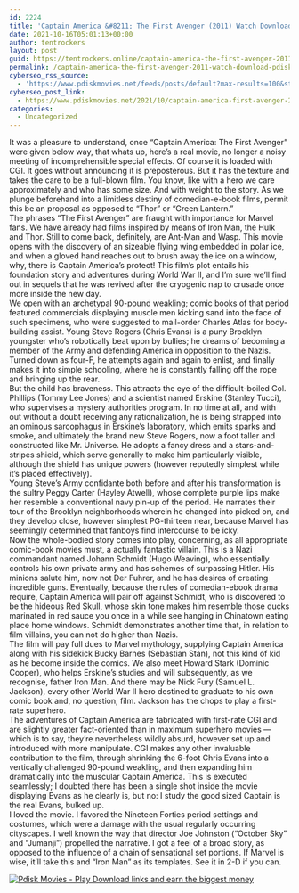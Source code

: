 ```yaml
---
id: 2224
title: 'Captain America &#8211; The First Avenger (2011) Watch Download pdisk Movie'
date: 2021-10-16T05:01:13+00:00
author: tentrockers
layout: post
guid: https://tentrockers.online/captain-america-the-first-avenger-2011-watch-download-pdisk-movie/
permalink: /captain-america-the-first-avenger-2011-watch-download-pdisk-movie/
cyberseo_rss_source:
  - 'https://www.pdiskmovies.net/feeds/posts/default?max-results=100&start-index=1'
cyberseo_post_link:
  - https://www.pdiskmovies.net/2021/10/captain-america-first-avenger-2011.html
categories:
  - Uncategorized
---
```

<div>
  <div>
    <span>It was a pleasure to understand, once &#8220;Captain America: The First Avenger&#8221; were given below way, that whats up, here&#8217;s a real movie, no longer a noisy meeting of incomprehensible special effects. Of course it is loaded with CGI. It goes without announcing it is preposterous. But it has the texture and takes the care to be a full-blown film. You know, like with a hero we care approximately and who has some size. And with weight to the story. As we plunge beforehand into a limitless destiny of comedian-e-book films, permit this be an proposal as opposed to &#8220;Thor&#8221; or &#8220;Green Lantern.&#8221;</span>
  </div>
  
  <div>
    <span>The phrases &#8220;The First Avenger&#8221; are fraught with importance for Marvel fans. We have already had films inspired by means of Iron Man, the Hulk and Thor. Still to come back, definitely, are Ant-Man and Wasp. This movie opens with the discovery of an sizeable flying wing embedded in polar ice, and when a gloved hand reaches out to brush away the ice on a window, why, there is Captain America&#8217;s protect! This film&#8217;s plot entails his foundation story and adventures during World War II, and I&#8217;m sure we&#8217;ll find out in sequels that he was revived after the cryogenic nap to crusade once more inside the new day.</span>
  </div>
  
  <div>
    <span>We open with an archetypal 90-pound weakling; comic books of that period featured commercials displaying muscle men kicking sand into the face of such specimens, who were suggested to mail-order Charles Atlas for body-building assist. Young Steve Rogers (Chris Evans) is a puny Brooklyn youngster who&#8217;s robotically beat upon by bullies; he dreams of becoming a member of the Army and defending America in opposition to the Nazis. Turned down as four-F, he attempts again and again to enlist, and finally makes it into simple schooling, where he is constantly falling off the rope and bringing up the rear.</span>
  </div>
  
  <div>
    <span>But the child has braveness. This attracts the eye of the difficult-boiled Col. Phillips (Tommy Lee Jones) and a scientist named Erskine (Stanley Tucci), who supervises a mystery authorities program. In no time at all, and with out without a doubt receiving any rationalization, he is being strapped into an ominous sarcophagus in Erskine&#8217;s laboratory, which emits sparks and smoke, and ultimately the brand new Steve Rogers, now a foot taller and constructed like Mr. Universe. He adopts a fancy dress and a stars-and-stripes shield, which serve generally to make him particularly visible, although the shield has unique powers (however reputedly simplest while it&#8217;s placed effectively).</span>
  </div>
  
  <div>
    <span>Young Steve&#8217;s Army confidante both before and after his transformation is the sultry Peggy Carter (Hayley Atwell), whose complete purple lips make her resemble a conventional navy pin-up of the period. He narrates their tour of the Brooklyn neighborhoods wherein he changed into picked on, and they develop close, however simplest PG-thirteen near, because Marvel has seemingly determined that fanboys find intercourse to be icky.</span>
  </div>
  
  <div>
    <span>Now the whole-bodied story comes into play, concerning, as all appropriate comic-book movies must, a actually fantastic villain. This is a Nazi commandant named Johann Schmidt (Hugo Weaving), who essentially controls his own private army and has schemes of surpassing Hitler. His minions salute him, now not Der Fuhrer, and he has desires of creating incredible guns. Eventually, because the rules of comedian-ebook drama require, Captain America will pair off against Schmidt, who is discovered to be the hideous Red Skull, whose skin tone makes him resemble those ducks marinated in red sauce you once in a while see hanging in Chinatown eating place home windows. Schmidt demonstrates another time that, in relation to film villains, you can not do higher than Nazis.</span>
  </div>
  
  <div>
    <span>The film will pay full dues to Marvel mythology, supplying Captain America along with his sidekick Bucky Barnes (Sebastian Stan), not this kind of kid as he become inside the comics. We also meet Howard Stark (Dominic Cooper), who helps Erskine&#8217;s studies and will subsequently, as we recognise, father Iron Man. And there may be Nick Fury (Samuel L. Jackson), every other World War II hero destined to graduate to his own comic book and, no question, film. Jackson has the chops to play a first-rate superhero.</span>
  </div>
  
  <div>
    <span>The adventures of Captain America are fabricated with first-rate CGI and are slightly greater fact-oriented than in maximum superhero movies — which is to say, they&#8217;re nevertheless wildly absurd, however set up and introduced with more manipulate. CGI makes any other invaluable contribution to the film, through shrinking the 6-foot Chris Evans into a vertically challenged 90-pound weakling, and then expanding him dramatically into the muscular Captain America. This is executed seamlessly; I doubted there has been a single shot inside the movie displaying Evans as he clearly is, but no: I study the good sized Captain is the real Evans, bulked up.</span>
  </div>
  
  <div>
    <span>I loved the movie. I favored the Nineteen Forties period settings and costumes, which were a damage with the usual regularly occurring cityscapes. I well known the way that director Joe Johnston (&#8220;October Sky&#8221; and &#8220;Jumanji&#8221;) propelled the narrative. I got a feel of a broad story, as opposed to the influence of a chain of sensational set portions. If Marvel is wise, it&#8217;ll take this and &#8220;Iron Man&#8221; as its templates. See it in 2-D if you can.</span>
  </div>
</div>

[![](https://1.bp.blogspot.com/-a93bp85aB6g/YUXjACCiX3I/AAAAAAAAbQE/GHmPI7h0af0tqn6tYzd0cdrDv9Hu9LUSACLcBGAsYHQ/s16000/Play_it_New-removebg-preview.png "Pdisk Movies - Play Download links and earn the biggest money")](https://pdisklink.com/1/bnYybWtsMDA1YTI0?dn=1)